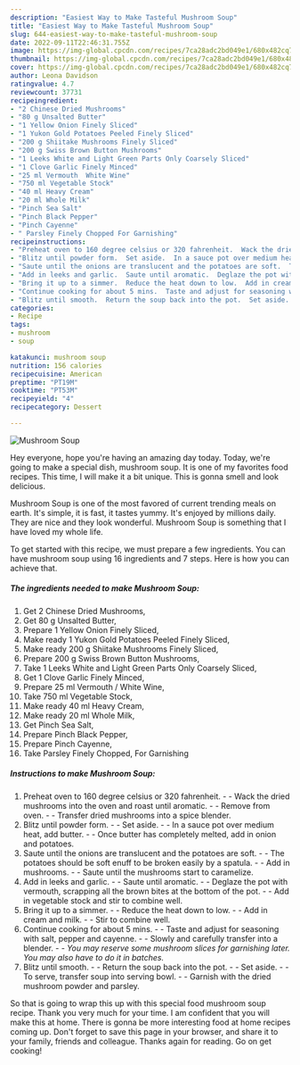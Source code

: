 ```yaml
---
description: "Easiest Way to Make Tasteful Mushroom Soup"
title: "Easiest Way to Make Tasteful Mushroom Soup"
slug: 644-easiest-way-to-make-tasteful-mushroom-soup
date: 2022-09-11T22:46:31.755Z
image: https://img-global.cpcdn.com/recipes/7ca28adc2bd049e1/680x482cq70/mushroom-soup-recipe-main-photo.jpg
thumbnail: https://img-global.cpcdn.com/recipes/7ca28adc2bd049e1/680x482cq70/mushroom-soup-recipe-main-photo.jpg
cover: https://img-global.cpcdn.com/recipes/7ca28adc2bd049e1/680x482cq70/mushroom-soup-recipe-main-photo.jpg
author: Leona Davidson
ratingvalue: 4.7
reviewcount: 37731
recipeingredient:
- "2 Chinese Dried Mushrooms"
- "80 g Unsalted Butter"
- "1 Yellow Onion Finely Sliced"
- "1 Yukon Gold Potatoes Peeled Finely Sliced"
- "200 g Shiitake Mushrooms Finely Sliced"
- "200 g Swiss Brown Button Mushrooms"
- "1 Leeks White and Light Green Parts Only Coarsely Sliced"
- "1 Clove Garlic Finely Minced"
- "25 ml Vermouth  White Wine"
- "750 ml Vegetable Stock"
- "40 ml Heavy Cream"
- "20 ml Whole Milk"
- "Pinch Sea Salt"
- "Pinch Black Pepper"
- "Pinch Cayenne"
- " Parsley Finely Chopped For Garnishing"
recipeinstructions:
- "Preheat oven to 160 degree celsius or 320 fahrenheit.  Wack the dried mushrooms into the oven and roast until aromatic.  Remove from oven.  Transfer dried mushrooms into a spice blender."
- "Blitz until powder form.  Set aside.  In a sauce pot over medium heat, add butter.  Once butter has completely melted, add in onion and potatoes."
- "Saute until the onions are translucent and the potatoes are soft.  The potatoes should be soft enuff to be broken easily by a spatula.  Add in mushrooms.  Saute until the mushrooms start to caramelize."
- "Add in leeks and garlic.  Saute until aromatic.  Deglaze the pot with vermouth, scrapping all the brown bites at the bottom of the pot.  Add in vegetable stock and stir to combine well."
- "Bring it up to a simmer.  Reduce the heat down to low.  Add in cream and milk.  Stir to combine well."
- "Continue cooking for about 5 mins.  Taste and adjust for seasoning with salt, pepper and cayenne.  Slowly and carefully transfer into a blender.  *You may reserve some mushroom slices for garnishing later. You may also have to do it in batches.*"
- "Blitz until smooth.  Return the soup back into the pot.  Set aside.  To serve, transfer soup into serving bowl.  Garnish with the dried mushroom powder and parsley."
categories:
- Recipe
tags:
- mushroom
- soup

katakunci: mushroom soup 
nutrition: 156 calories
recipecuisine: American
preptime: "PT19M"
cooktime: "PT53M"
recipeyield: "4"
recipecategory: Dessert

---
```



![Mushroom Soup](https://img-global.cpcdn.com/recipes/7ca28adc2bd049e1/680x482cq70/mushroom-soup-recipe-main-photo.jpg)

Hey everyone, hope you're having an amazing day today. Today, we're going to make a special dish, mushroom soup. It is one of my favorites food recipes. This time, I will make it a bit unique. This is gonna smell and look delicious.

Mushroom Soup is one of the most favored of current trending meals on earth. It's simple, it is fast, it tastes yummy. It's enjoyed by millions daily. They are nice and they look wonderful. Mushroom Soup is something that I have loved my whole life.




To get started with this recipe, we must prepare a few ingredients. You can have mushroom soup using 16 ingredients and 7 steps. Here is how you can achieve that.

<!--inarticleads1-->

##### The ingredients needed to make Mushroom Soup:

1. Get 2 Chinese Dried Mushrooms,
1. Get 80 g Unsalted Butter,
1. Prepare 1 Yellow Onion Finely Sliced,
1. Make ready 1 Yukon Gold Potatoes Peeled Finely Sliced,
1. Make ready 200 g Shiitake Mushrooms Finely Sliced,
1. Prepare 200 g Swiss Brown Button Mushrooms,
1. Take 1 Leeks White and Light Green Parts Only Coarsely Sliced,
1. Get 1 Clove Garlic Finely Minced,
1. Prepare 25 ml Vermouth / White Wine,
1. Take 750 ml Vegetable Stock,
1. Make ready 40 ml Heavy Cream,
1. Make ready 20 ml Whole Milk,
1. Get Pinch Sea Salt,
1. Prepare Pinch Black Pepper,
1. Prepare Pinch Cayenne,
1. Take  Parsley Finely Chopped, For Garnishing




<!--inarticleads2-->

##### Instructions to make Mushroom Soup:

1. Preheat oven to 160 degree celsius or 320 fahrenheit. -  - Wack the dried mushrooms into the oven and roast until aromatic. -  - Remove from oven. -  - Transfer dried mushrooms into a spice blender.
1. Blitz until powder form. -  - Set aside. -  - In a sauce pot over medium heat, add butter. -  - Once butter has completely melted, add in onion and potatoes.
1. Saute until the onions are translucent and the potatoes are soft. -  - The potatoes should be soft enuff to be broken easily by a spatula. -  - Add in mushrooms. -  - Saute until the mushrooms start to caramelize.
1. Add in leeks and garlic. -  - Saute until aromatic. -  - Deglaze the pot with vermouth, scrapping all the brown bites at the bottom of the pot. -  - Add in vegetable stock and stir to combine well.
1. Bring it up to a simmer. -  - Reduce the heat down to low. -  - Add in cream and milk. -  - Stir to combine well.
1. Continue cooking for about 5 mins. -  - Taste and adjust for seasoning with salt, pepper and cayenne. -  - Slowly and carefully transfer into a blender. -  - *You may reserve some mushroom slices for garnishing later. You may also have to do it in batches.*
1. Blitz until smooth. -  - Return the soup back into the pot. -  - Set aside. -  - To serve, transfer soup into serving bowl. -  - Garnish with the dried mushroom powder and parsley.




So that is going to wrap this up with this special food mushroom soup recipe. Thank you very much for your time. I am confident that you will make this at home. There is gonna be more interesting food at home recipes coming up. Don't forget to save this page in your browser, and share it to your family, friends and colleague. Thanks again for reading. Go on get cooking!
